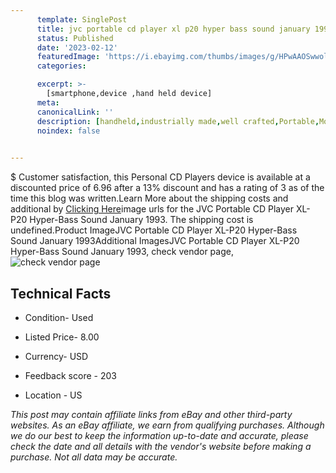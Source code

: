 ```yaml
---
      template: SinglePost
      title: jvc portable cd player xl p20 hyper bass sound january 1993
      status: Published
      date: '2023-02-12'
      featuredImage: 'https://i.ebayimg.com/thumbs/images/g/HPwAAOSwwoljYBnF/s-l225.jpg'
      categories: 

      excerpt: >-
        [smartphone,device ,hand held device]
      meta:
      canonicalLink: ''
      description: [handheld,industrially made,well crafted,Portable,Mobile,Compact,Convenient,Lightweight,Maneuverable,Man-portable,Miniature,Carriable,Hand-held,Light,Holdable,Transportable,Mobile device,Pocket-sized,On-the-go,Wireless,Cordless,Compact size,Convenient size, smartphone,device ,hand held device]
      noindex: false

        
---
```

$
    Customer satisfaction, this Personal CD Players device is available at a discounted price of 6.96 after a 13% discount and has a rating of 3 as of the time this blog was written.Learn More about the shipping costs and additional by [Clicking Here](https://www.ebay.com/itm/125589469851?hash=item1d3db73a9b%3Ag%3AHPwAAOSwwoljYBnF&mkevt=1&mkcid=1&mkrid=711-53200-19255-0&campid=%253CePNCampaignId%253E&customid=%253CreferenceId%253E&toolid=10049)image urls for the JVC Portable CD Player XL-P20 Hyper-Bass Sound January 1993. The shipping cost is undefined.Product ImageJVC Portable CD Player XL-P20 Hyper-Bass Sound January 1993Additional ImagesJVC Portable CD Player XL-P20 Hyper-Bass Sound January 1993, check vendor page, ![check vendor page](https://origin-galleryplus.ebayimg.com/ws/web/125589469851_2_0_1/225x225.jpg,https://origin-galleryplus.ebayimg.com/ws/web/125589469851_3_0_1/225x225.jpg,https://origin-galleryplus.ebayimg.com/ws/web/125589469851_4_0_1/225x225.jpg,https://origin-galleryplus.ebayimg.com/ws/web/125589469851_5_0_1/225x225.jpg,https://origin-galleryplus.ebayimg.com/ws/web/125589469851_6_0_1/225x225.jpg,https://origin-galleryplus.ebayimg.com/ws/web/125589469851_7_0_1/225x225.jpg,https://origin-galleryplus.ebayimg.com/ws/web/125589469851_8_0_1/225x225.jpg,https://origin-galleryplus.ebayimg.com/ws/web/125589469851_9_0_1/225x225.jpg,https://origin-galleryplus.ebayimg.com/ws/web/125589469851_10_0_1/225x225.jpg)
    
    

 ## Technical Facts 



     
      

 - Condition- Used 


      

 - Listed Price- 8.00 


      

 - Currency- USD 


      

 - Feedback score - 203 


      

 - Location - US 


      
      

 *_This post may contain affiliate links from eBay and other third-party websites. As an eBay affiliate, we earn from qualifying purchases. Although we do our best to keep the information up-to-date and accurate, please check the date and all details with the vendor's website before making a purchase. Not all data may be accurate._*



    
    
    
    
    